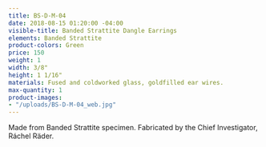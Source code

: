 ```yaml
---
title: BS-D-M-04
date: 2018-08-15 01:20:00 -04:00
visible-title: Banded Strattite Dangle Earrings
elements: Banded Strattite
product-colors: Green
price: 150
weight: 1
width: 3/8"
height: 1 1/16"
materials: Fused and coldworked glass, goldfilled ear wires.
max-quantity: 1
product-images:
- "/uploads/BS-D-M-04_web.jpg"
---
```


Made from Banded Strattite specimen. Fabricated by the Chief Investigator, Ráchel Räder.
